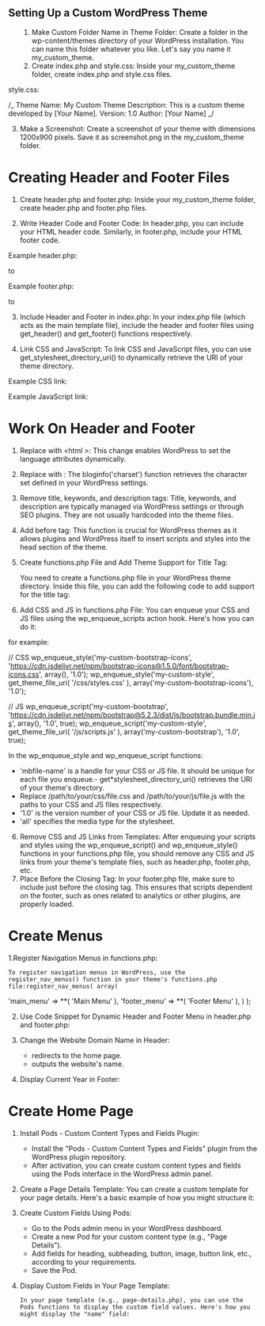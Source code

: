 ﻿## Setting Up a Custom WordPress Theme
<ul>
   <ol>
      <li>
 Make Custom Folder Name in Theme Folder:
   Create a folder in the wp-content/themes directory of your WordPress installation. You can name this folder whatever you like. Let's say you name it my_custom_theme.</li>
        <li>
Create index.php and style.css:
   Inside your my_custom_theme folder, create index.php and style.css files.</li>
   </ol>
</ul>

style.css:

/_
Theme Name: My Custom Theme
Description: This is a custom theme developed by [Your Name].
Version: 1.0
Author: [Your Name]
_/

3. Make a Screenshot:
   Create a screenshot of your theme with dimensions 1200x900 pixels. Save it as screenshot.png in the my_custom_theme folder.

# Creating Header and Footer Files

1. Create header.php and footer.php:
   Inside your my_custom_theme folder, create header.php and footer.php files.

2. Write Header Code and Footer Code:
   In header.php, you can include your HTML header code. Similarly, in footer.php, include your HTML footer code.

Example header.php:

<!DOCTYPE html> to </header>

Example footer.php:

<footer> to </html>

3. Include Header and Footer in index.php:
   In your index.php file (which acts as the main template file), include the header and footer files using get_header() and get_footer() functions respectively.

   <?php get_header(); ?>
   <!-- Your index.php content goes here -->
   <?php get_footer(); ?>

4. Link CSS and JavaScript:
   To link CSS and JavaScript files, you can use get_stylesheet_directory_uri() to dynamically retrieve the URI of your theme directory.

Example CSS link:

<link rel="stylesheet" href="<?php echo get_stylesheet_directory_uri(); ?>/style.css">

Example JavaScript link:

<script src="<?php echo get_stylesheet_directory_uri(); ?>/js/script.js"></script>

# Work On Header and Footer

1. Replace <html lang="en"> with <html <?php language_attributes(); ?>>:
   This change enables WordPress to set the language attributes dynamically.

2. Replace <meta charset="utf-8" /> with <meta charset="<?php bloginfo('charset')?>" />:
   The bloginfo('charset') function retrieves the character set defined in your WordPress settings.

3. Remove title, keywords, and description tags:
   Title, keywords, and description are typically managed via WordPress settings or through SEO plugins. They are not usually hardcoded into the theme files.

4. Add <?php wp_head();?> before </head> tag:
   This function is crucial for WordPress themes as it allows plugins and WordPress itself to insert scripts and styles into the head section of the theme.

5. Create functions.php File and Add Theme Support for Title Tag:

   You need to create a functions.php file in your WordPress theme directory. Inside this file, you can add the following code to add support for the title tag:

<?php 
// Add Title Support
add_theme_support('title-tag');
?>

6. Add CSS and JS in functions.php File:
   You can enqueue your CSS and JS files using the wp_enqueue_scripts action hook. Here's how you can do it:

<?php

add_action('wp_enqueue_scripts', 'my_custom_scripts');

// Enqueue scripts and styles
function my_custom_scripts() {
    // Enqueue CSS
    wp_enqueue_style('my-custom-style', get_stylesheet_directory_uri() . '/style.css', array(), '1.0', 'all');
    
    // Enqueue JS
    wp_enqueue_script('my-custom-script', get_stylesheet_directory_uri() . '/script.js', array('jquery'), '1.0', true);
}
?>

for example:

// CSS
wp_enqueue_style('my-custom-bootstrap-icons', 'https://cdn.jsdelivr.net/npm/bootstrap-icons@1.5.0/font/bootstrap-icons.css', array(), '1.0');
wp_enqueue_style('my-custom-style', get_theme_file_uri( '/css/styles.css' ), array('my-custom-bootstrap-icons'), '1.0');

// JS
wp_enqueue_script('my-custom-bootstrap', 'https://cdn.jsdelivr.net/npm/bootstrap@5.2.3/dist/js/bootstrap.bundle.min.js', array(), '1.0', true);
wp_enqueue_script('my-custom-style', get_theme_file_uri( '/js/scripts.js' ), array('my-custom-bootstrap'), '1.0', true);

In the wp_enqueue_style and wp_enqueue_script functions:

- 'mbfile-name' is a handle for your CSS or JS file. It should be unique for each file you enqueue.- get\*stylesheet_directory_uri() retrieves the URI of your theme's directory.
- Replace /path/to/your/css/file.css and /path/to/your/js/file.js with the paths to your CSS and JS files respectively.
- '1.0' is the version number of your CSS or JS file. Update it as needed.
- 'all' specifies the media type for the stylesheet.

6. Remove CSS and JS Links from Templates:
   After enqueuing your scripts and styles using the wp_enqueue_script() and wp_enqueue_style() functions in your functions.php file, you should remove any CSS and JS links from your theme's template files, such as header.php, footer.php, etc.
7. Place <?php wp_footer(); ?> Before the Closing </body> Tag:
   In your footer.php file, make sure to include <?php wp_footer(); ?> just before the closing </body> tag. This ensures that scripts dependent on the footer, such as ones related to analytics or other plugins, are properly loaded.

# Create Menus

1.Register Navigation Menus in functions.php:

    To register navigation menus in WordPress, use the register_nav_menus() function in your theme's functions.php file:register_nav_menus( array(

'main_menu' => **( 'Main Menu' ),
'footer_menu' => **( 'Footer Menu' ),
) );

2. Use Code Snippet for Dynamic Header and Footer Menu in header.php and footer.php:

3. Change the Website Domain Name in Header:
   <a href="<?php echo home_url(); ?>"><?php bloginfo('name'); ?></a>

   - <?php echo home_url(); ?> redirects to the home page.
   - <?php bloginfo('name'); ?> outputs the website's name.

4. Display Current Year in Footer:

<?php echo date('Y'); ?>

# Create Home Page

1.  Install Pods - Custom Content Types and Fields Plugin:
    - Install the "Pods - Custom Content Types and Fields" plugin from the WordPress plugin repository.
    - After activation, you can create custom content types and fields using the Pods interface in the WordPress admin panel.
2.  Create a Page Details Template:
    You can create a custom template for your page details. Here's a basic example of how you might structure it:
3.  Create Custom Fields Using Pods:
    - Go to the Pods admin menu in your WordPress dashboard.
    - Create a new Pod for your custom content type (e.g., "Page Details").
    - Add fields for heading, subheading, button, image, button link, etc., according to your requirements.
    - Save the Pod.
4.  Display Custom Fields in Your Page Template:

        In your page template (e.g., page-details.php), you can use the Pods functions to display the custom field values. Here's how you might display the "name" field:

       <?php
    // Assuming you have a Pod named 'page_details'
    // Display the 'name' field value
    echo pods_field_display( 'page_details', get_the_ID(), 'name' );
    ?>
